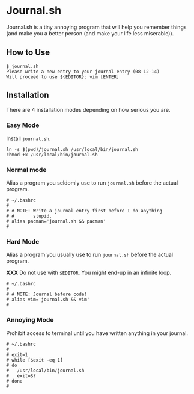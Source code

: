 Journal.sh
==========

Journal.sh is a tiny annoying program that will help you
remember things (and make you a better person (and make
your life less miserable)).

How to Use
----------

```
$ journal.sh
Please write a new entry to your journal entry (08-12-14)
Will proceed to use ${EDITOR}: vim [ENTER]
```

Installation
------------

There are 4 installation modes depending on how serious you
are.

### Easy Mode

Install `journal.sh`.

```
ln -s $(pwd)/journal.sh /usr/local/bin/journal.sh
chmod +x /usr/local/bin/journal.sh
```

### Normal mode

Alias a program you seldomly use to run `journal.sh` before
the actual program.

```
# ~/.bashrc
#
# # NOTE: Write a journal entry first before I do anything
# #       stupid.
# alias pacman='journal.sh && pacman'
#
```

### Hard Mode

Alias a program you usually use to run `journal.sh` before
the actual program.

**XXX** Do not use with `$EDITOR`. You might end-up in an
infinite loop.

```
# ~/.bashrc
#
# # NOTE: Journal before code!
# alias vim='journal.sh && vim'
#
```

### Annoying Mode

Prohibit access to terminal until you have written anything
in your journal.

```
# ~/.bashrc
#
# exit=1
# while [$exit -eq 1]
# do
#   /usr/local/bin/journal.sh
#   exit=$?
# done
# 
```
